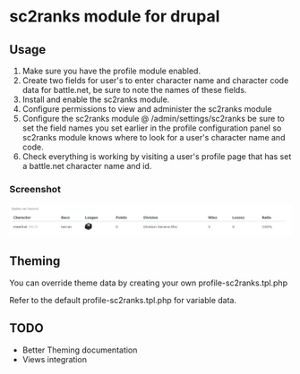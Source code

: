 # sc2ranks module for drupal

## Usage
1. Make sure you have the profile module enabled.
2. Create two fields for user's to enter character name and character code
data for battle.net, be sure to note the names of these fields.
3. Install and enable the sc2ranks module.
4. Configure permissions to view and administer the sc2ranks module
5. Configure the sc2ranks module @ /admin/settings/sc2ranks be sure to set the
field names you set earlier in the profile configuration panel so sc2ranks module 
knows where to look for a user's character name and code.
6. Check everything is working by visiting a user's profile page that has
set a battle.net character name and id.

### Screenshot
![Sample profile data](http://github.com/ameerkat/sc2ranks-drupal/raw/master/images/readme-sample-profile-data.jpg)

## Theming
You can override theme data by creating your own profile-sc2ranks.tpl.php

Refer to the default profile-sc2ranks.tpl.php for variable data.

## TODO
* Better Theming documentation
* Views integration
